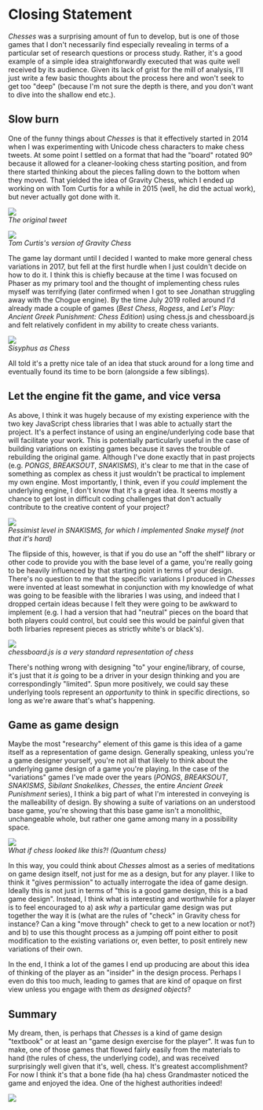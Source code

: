 # Closing Statement

_Chesses_ was a surprising amount of fun to develop, but is one of those games that I don't necessarily find especially revealing in terms of a particular set of research questions or process study. Rather, it's a good example of a simple idea straightforwardly executed that was quite well received by its audience. Given its lack of grist for the mill of analysis, I'll just write a few basic thoughts about the process here and won't seek to get too "deep" (because I'm not sure the depth is there, and you don't want to dive into the shallow end etc.).

## Slow burn

One of the funny things about _Chesses_ is that it effectively started in 2014 when I was experimenting with Unicode chess characters to make chess tweets. At some point I settled on a format that had the "board" rotated 90º because it allowed for a cleaner-looking chess starting position, and from there started thinking about the pieces falling down to the bottom when they moved. That yielded the idea of Gravity Chess, which I ended up working on with Tom Curtis for a while in 2015 (well, he did the actual work), but never actually got done with it.

![](images/gravity-chess-tweet.png)  
_The original tweet_

![](images/tom-curtis-gravity-chess.png)  
_Tom Curtis's version of Gravity Chess_

The game lay dormant until I decided I wanted to make more general chess variations in 2017, but fell at the first hurdle when I just couldn't decide on how to do it. I think this is chiefly because at the time I was focused on Phaser as my primary tool and the thought of implementing chess rules myself was terrifying (later confirmed when I got to see Jonathan struggling away with the Chogue engine). By the time July 2019 rolled around I'd already made a couple of games (_Best Chess_, _Rogess_, and _Let's Play: Ancient Greek Punishment: Chess Edition_) using chess.js and chessboard.js and felt relatively confident in my ability to create chess variants.

![](images/sisyphus-falling.gif)  
_Sisyphus as Chess_

All told it's a pretty nice tale of an idea that stuck around for a long time and eventually found its time to be born (alongside a few siblings).

## Let the engine fit the game, and vice versa

As above, I think it was hugely because of my existing experience with the two key JavaScript chess libraries that I was able to actually start the project. It's a perfect instance of using an engine/underlying code base that will facilitate your work. This is potentially particularly useful in the case of building variations on existing games because it saves the trouble of rebuilding the original game. Although I've done exactly that in past projects (e.g. _PONGS_, _BREAKSOUT_, _SNAKISMS_), it's clear to me that in the case of something as complex as chess it just wouldn't be practical to implement my own engine. Most importantly, I think, even if you _could_ implement the underlying engine, I don't know that it's a great idea. It seems mostly a chance to get lost in difficult coding challenges that don't actually contribute to the creative content of your project?

![](images/pessimist-snakisms.png)  
_Pessimist level in SNAKISMS, for which I implemented Snake myself (not that it's hard)_

The flipside of this, however, is that if you do use an "off the shelf" library or other code to provide you with the base level of a game, you're really going to be heavily influenced by that starting point in terms of your design. There's no question to me that the specific variations I produced in _Chesses_ were invented at least somewhat in conjunction with my knowledge of what was going to be feasible with the libraries I was using, and indeed that I dropped certain ideas because I felt they were going to be awkward to implement (e.g. I had a version that had "neutral" pieces on the board that both players could control, but could see this would be painful given that both lirbaries represent pieces as strictly white's or black's).

![](images/chessboard-js.png)  
_chessboard.js is a very standard representation of chess_

There's nothing wrong with designing "to" your engine/library, of course, it's just that it _is_ going to be a driver in your design thinking and you are correspondingly "limited". Spun more positively, we could say these underlying tools represent an _opportunity_ to think in specific directions, so long as we're aware that's what's happening.

## Game as game design

Maybe the most "researchy" element of this game is this idea of a game itself as a representation of game design. Generally speaking, unless you're a game designer yourself, you're not all that likely to think about the underlying game design of a game you're playing. In the case of the  "variations" games I've made over the years (_PONGS_, _BREAKSOUT_, _SNAKISMS_, _Sibilant Snakelikes_, _Chesses_, the entire _Ancient Greek Punishment_ series), I think a big part of what I'm interested in conveying is the malleability of design. By showing a suite of variations on an understood base game, you're showing that this base game isn't a monolithic, unchangeable whole, but rather one game among many in a possibility space.

![](images/quantum-chess.png)  
_What if chess looked like this?! (Quantum chess)_

In this way, you could think about _Chesses_ almost as a series of meditations on game design itself, not just for me as a design, but for any player. I like to think it "gives permission" to actually interrogate the idea of game design. Ideally this is not just in terms of "this is a good game design, this is a bad game design". Instead, I think what is interesting and worthwhile for a player is to feel encouraged to a) ask _why_ a particular game design was put together the way it is (what are the rules of "check" in Gravity chess for instance? Can a king "move through" check to get to a new location or not?) and b) to use this thought process as a jumping off point either to posit modification to the existing variations or, even better, to posit entirely new variations of their own.

In the end, I think a lot of the games I end up producing are about this idea of thinking of the player as an "insider" in the design process. Perhaps I even do this too much, leading to games that are kind of opaque on first view unless you engage with them _as designed objects_?

## Summary

My dream, then, is perhaps that _Chesses_ is a kind of game design "textbook" or at least an "game design exercise for the player". It was fun to make, one of those games that flowed fairly easily from the materials to hand (the rules of chess, the underlying code), and was received surprisingly well given that it's, well, chess. It's greatest accomplishment? For now I think it's that a bone fide (ha ha) chess Grandmaster noticed the game and enjoyed the idea. One of the highest authorities indeed!

![](images/gm-tweet.png)
